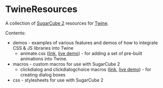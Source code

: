 # TwineResources

A collection of [SugarCube 2](http://www.motoslave.net/sugarcube/) resources for [Twine](https://twinery.org/).

Contents:

- demos - examples of various features and demos of how to integrate CSS & JS libraries into Twine 
    - animate.css ([link](demos/animate.css/), [live demo](//mikewesthad.com/twine-resources/demos/animate.css/examples.html)) - for adding a set of pre-built animations into Twine. 
- macros - custom macros for use with SugarCube 2
    - clickdialog and clickdialogchoice macros ([link](macros/clickdialog/), [live demo](//mikewesthad.com/twine-resources/macros/clickdialog/examples.html)) - for creating dialog boxes
- css - stylesheets for use with SugarCube 2